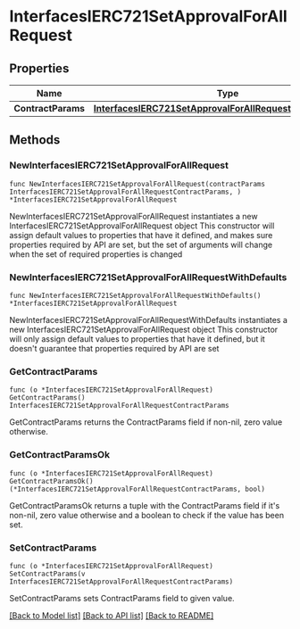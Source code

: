 # InterfacesIERC721SetApprovalForAllRequest

## Properties

Name | Type | Description | Notes
------------ | ------------- | ------------- | -------------
**ContractParams** | [**InterfacesIERC721SetApprovalForAllRequestContractParams**](InterfacesIERC721SetApprovalForAllRequestContractParams.md) |  | 

## Methods

### NewInterfacesIERC721SetApprovalForAllRequest

`func NewInterfacesIERC721SetApprovalForAllRequest(contractParams InterfacesIERC721SetApprovalForAllRequestContractParams, ) *InterfacesIERC721SetApprovalForAllRequest`

NewInterfacesIERC721SetApprovalForAllRequest instantiates a new InterfacesIERC721SetApprovalForAllRequest object
This constructor will assign default values to properties that have it defined,
and makes sure properties required by API are set, but the set of arguments
will change when the set of required properties is changed

### NewInterfacesIERC721SetApprovalForAllRequestWithDefaults

`func NewInterfacesIERC721SetApprovalForAllRequestWithDefaults() *InterfacesIERC721SetApprovalForAllRequest`

NewInterfacesIERC721SetApprovalForAllRequestWithDefaults instantiates a new InterfacesIERC721SetApprovalForAllRequest object
This constructor will only assign default values to properties that have it defined,
but it doesn't guarantee that properties required by API are set

### GetContractParams

`func (o *InterfacesIERC721SetApprovalForAllRequest) GetContractParams() InterfacesIERC721SetApprovalForAllRequestContractParams`

GetContractParams returns the ContractParams field if non-nil, zero value otherwise.

### GetContractParamsOk

`func (o *InterfacesIERC721SetApprovalForAllRequest) GetContractParamsOk() (*InterfacesIERC721SetApprovalForAllRequestContractParams, bool)`

GetContractParamsOk returns a tuple with the ContractParams field if it's non-nil, zero value otherwise
and a boolean to check if the value has been set.

### SetContractParams

`func (o *InterfacesIERC721SetApprovalForAllRequest) SetContractParams(v InterfacesIERC721SetApprovalForAllRequestContractParams)`

SetContractParams sets ContractParams field to given value.



[[Back to Model list]](../README.md#documentation-for-models) [[Back to API list]](../README.md#documentation-for-api-endpoints) [[Back to README]](../README.md)



